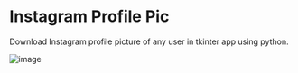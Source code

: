 # Instagram Profile Pic
Download Instagram profile picture of any user in tkinter app using python.


![image](https://github.com/gupta07ayush/Instagram_Profile_Pic/assets/29086241/483575dc-2c62-4492-9aaa-43170485877d)
